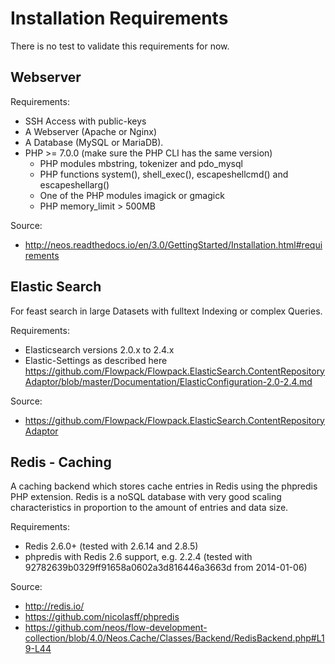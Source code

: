 # Installation Requirements

There is no test to validate this requirements for now.

## Webserver

Requirements:
- SSH Access with public-keys
- A Webserver (Apache or Nginx)
- A Database (MySQL or MariaDB).
- PHP >= 7.0.0 (make sure the PHP CLI has the same version)
  - PHP modules mbstring, tokenizer and pdo_mysql
  - PHP functions system(), shell_exec(), escapeshellcmd() and escapeshellarg()
  - One of the PHP modules imagick or gmagick
  - PHP memory_limit > 500MB

Source: 
- http://neos.readthedocs.io/en/3.0/GettingStarted/Installation.html#requirements

## Elastic Search

For feast search in large Datasets with fulltext Indexing or complex Queries.

Requirements:
- Elasticsearch versions 2.0.x to 2.4.x
- Elastic-Settings as described here https://github.com/Flowpack/Flowpack.ElasticSearch.ContentRepositoryAdaptor/blob/master/Documentation/ElasticConfiguration-2.0-2.4.md

Source:
- https://github.com/Flowpack/Flowpack.ElasticSearch.ContentRepositoryAdaptor

## Redis - Caching

A caching backend which stores cache entries in Redis using the phpredis PHP extension.
Redis is a noSQL database with very good scaling characteristics
in proportion to the amount of entries and data size.

Requirements:
- Redis 2.6.0+ (tested with 2.6.14 and 2.8.5)
- phpredis with Redis 2.6 support, e.g. 2.2.4 (tested with 92782639b0329ff91658a0602a3d816446a3663d from 2014-01-06)

Source:
- http://redis.io/
- https://github.com/nicolasff/phpredis
- https://github.com/neos/flow-development-collection/blob/4.0/Neos.Cache/Classes/Backend/RedisBackend.php#L19-L44

